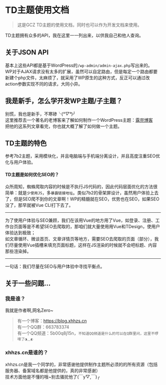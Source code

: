 # TD主题使用文档

> 这是GCZ TD主题的使用文档，同时也可以作为开发文档来使用。

TD主题拥有众多的API，我在这里一一列出来，以供我自己和他人查询。  

## 关于JSON API

基本上这些API都是基于WordPress的`/wp-admin/admin-ajax.php`写出来的。  
WP对于AJAX请求没有太多的扩展，虽然可以自定路由，但是每定一个路由都要新建个php文件，太麻烦了，就采用了WP原生的这种方式，反正可以通过改action参数实现不同的请求，大同小异。

## 我是新手，怎么学开发WP主题/子主题？

别慌，我也是新手，不寒碜╰(*°▽°*)╯  
这里推荐去一个著名的老博客来了解如何制作一个WordPress主题：[露兜博客](https://www.ludou.org/create-wordpress-themes-prepare.html)  
把他的这系列文章看完，你也就大概了解了如何做一个主题。

## TD主题的特色
参考7b2主题，采用模块化，并且电脑端与手机端分离设计，并且高度注重SEO优化与用户体验。
#### TD主题是如何优化SEO的？
众所周知，蜘蛛爬取内容的时候是不执行JS代码的，因此代码层面优化的方法很简单：就是`少使用JS`，多`暴露链接地址`。类似7b2的骨架屏设计，虽然用户体验上去了，但是SEO爬不到你的文章啊！WP的精髓就在SEO，优势也在SEO，如果SEO没了，那早就被Vue CLI打下去了。  

---

为了使用户体验与SEO兼顾，我们在该用Vue的地方用了Vue，如登录、注册、工作台页面等是不希望SEO去爬取的，那咱们就大量使用用Vue和TDesign，使用户体验达到极致；  
如文章循环、微谈首页、文章详情页等地方，需要SEO去爬取的页面（部分），我们尽量使用Vue插槽来填充页面标题，这样在JS渲染的时候就不会吧标题、内容那些渲染掉。

---

一句话：我们尽量在SEO与用户体验中寻找平衡点。

## 关于一些问题...

### 我是谁？
我就是作者啊,网名Zero~  
> 有一个博客：https://blog.xhhzs.cn  
> 有一个QQ群：663783374  
> 有一个QQ频道：5b00q8j15n，`不知道QQ频道是什么的可以在Q群里问，这里不啰嗦了◑﹏◐`

### xhhzs.cn是谁的？
xhhzs.cn是我一个同学的，非常感谢他提供制作主题所必须的的所有资源（包括服务器、备案域名都是他提供的，真的非常感谢）  
技术方面他是不懂的哦~别去骚扰他了(￣y▽,￣)╭ 